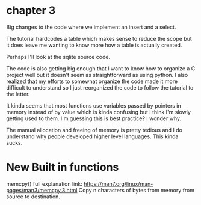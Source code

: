 # chapter 3

Big changes to the code where we implement an insert and a select.

The tutorial hardcodes a table which makes sense to reduce the scope but it does leave me wanting to know more how a table is actually created.

Perhaps I'll look at the sqlite source code.

The code is also getting big enough that I want to know how to organize a C project well but it doesn't seem as straightforward as using python. I also realized that my efforts to somewhat organize the code made it more difficult to understand so I just reorganized the code to follow the tutorial to the letter.

It kinda seems that most functions use variables passed by pointers in memory instead of by value which is kinda confusing but I think I'm slowly getting used to them. I'm guessing this is best practice? I wonder why.

The manual allocation and freeing of memory is pretty tedious and I do understand why people developed higher level languages. This kinda sucks.

# New Built in functions

memcpy()
full explanation link: https://man7.org/linux/man-pages/man3/memcpy.3.html
Copy n characters of bytes from memory from source to destination.
